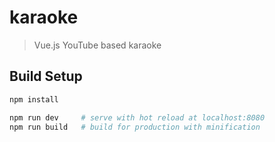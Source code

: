 # karaoke

> Vue.js YouTube based karaoke

## Build Setup

``` bash
npm install

npm run dev     # serve with hot reload at localhost:8080
npm run build   # build for production with minification
```
